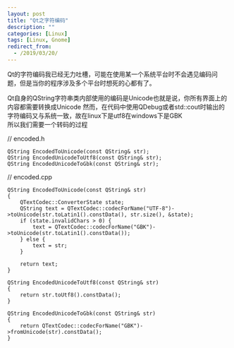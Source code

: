 ```yaml
---
layout: post
title: "Qt之字符编码"
description: ""
categories: [Linux]
tags: [Linux, Gnome]
redirect_from:
  - /2019/03/20/
---
```


Qt的字符编码我已经无力吐槽，可能在使用某一个系统平台时不会遇见编码问题，但是当你的程序涉及多个平台时想死的心都有了。  

Qt自身的QString字符串类内部使用的编码是Unicode也就是说，你所有界面上的内容都需要转换成Unicode
然而，在代码中使用QDebug或者std::cout时输出的字符编码又与系统一致，故在linux下是utf8在windows下是GBK  
所以我们需要一个转码的过程

// encoded.h
~~~
QString EncodedToUnicode(const QString& str);
QString EncodedUnicodeToUtf8(const QString& str);
QString EncodedUnicodeToGbk(const QString& str);
~~~

// encoded.cpp
~~~
QString EncodedToUnicode(const QString& str)
{
    QTextCodec::ConverterState state;
    QString text = QTextCodec::codecForName("UTF-8")->toUnicode(str.toLatin1().constData(), str.size(), &state);
    if (state.invalidChars > 0) {
        text = QTextCodec::codecForName("GBK")->toUnicode(str.toLatin1().constData());
    } else {
        text = str;
    }

    return text;
}

QString EncodedUnicodeToUtf8(const QString& str)
{
    return str.toUtf8().constData();
}

QString EncodedUnicodeToGbk(const QString& str)
{
    return QTextCodec::codecForName("GBK")->fromUnicode(str).constData();
}
~~~
